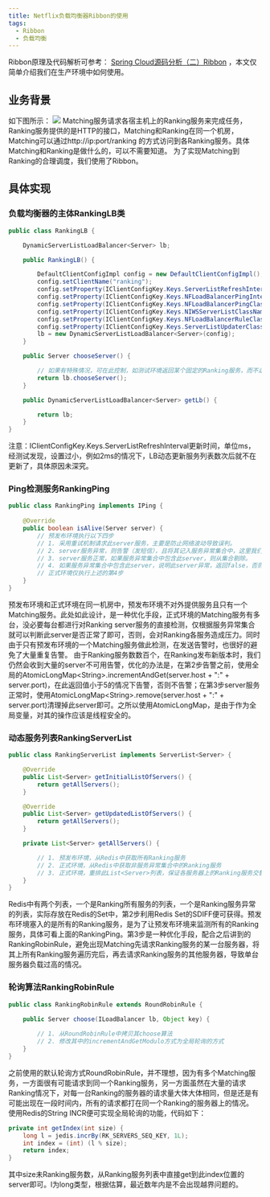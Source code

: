 ```yaml
---
title: Netflix负载均衡器Ribbon的使用
tags:
  - Ribbon
  - 负载均衡
---
```


Ribbon原理及代码解析可参考： [Spring Cloud源码分析（二）Ribbon](http://blog.didispace.com/springcloud-sourcecode-ribbon/) ，本文仅简单介绍我们在生产环境中如何使用。

## 业务背景
如下图所示：
![](/img/matching_ranking.png)
Matching服务请求各宿主机上的Ranking服务来完成任务，Ranking服务提供的是HTTP的接口，Matching和Ranking在同一个机房，Matching可以通过http://ip:port/ranking 的方式访问到各Ranking服务。具体Matching和Ranking是做什么的，可以不需要知道。
为了实现Matching到Ranking的合理调度，我们使用了Ribbon。

## 具体实现
### 负载均衡器的主体RankingLB类
``` java
public class RankingLB {

    DynamicServerListLoadBalancer<Server> lb;

    public RankingLB() {

        DefaultClientConfigImpl config = new DefaultClientConfigImpl();
        config.setClientName("ranking");
        config.setProperty(IClientConfigKey.Keys.ServerListRefreshInterval, 2 * 60 * 1000); // 2分钟更新一次Ranking服务列表
        config.setProperty(IClientConfigKey.Keys.NFLoadBalancerPingInterval, 15); // 注意单位s，用于ping检测各Ranking服务是否可用
        config.setProperty(IClientConfigKey.Keys.NFLoadBalancerPingClassName, RankingPing.class.getName()); // 实现我们自己的Ping检测服务
        config.setProperty(IClientConfigKey.Keys.NIWSServerListClassName, RankingServerList.class.getName()); // 实现我们自己的Ranking服务列表
        config.setProperty(IClientConfigKey.Keys.NFLoadBalancerRuleClassName,RankingRobinRule.class.getName()); // 实现我们自己的负载均衡算法
        config.setProperty(IClientConfigKey.Keys.ServerListUpdaterClassName, PollingServerListUpdater.class.getName());
        lb = new DynamicServerListLoadBalancer<Server>(config);
    }

    public Server chooseServer() {

        // 如果有特殊情况，可在此控制，如测试环境返回某个固定的Ranking服务，而不走LB挑选。
        return lb.chooseServer();
    }

    public DynamicServerListLoadBalancer<Server> getLb() {

        return lb;
    }
}
```
注意：IClientConfigKey.Keys.ServerListRefreshInterval更新时间，单位ms，经测试发现，设置过小，例如2ms的情况下，LB动态更新服务列表数次后就不在更新了，具体原因未深究。

### Ping检测服务RankingPing
``` java
public class RankingPing implements IPing {
	
	@Override
	public boolean isAlive(Server server) {
        // 预发布环境执行以下四步
        // 1. 采用重试机制请求此server服务，主要是防止网络波动导致误判。
        // 2. server服务异常，则告警（发短信），且将其记入服务异常集合中，这里我们使用了Redis作为此集合。
        // 3. server服务正常，如果服务异常集合中包含此server，则从集合剔除。
        // 4. 如果服务异常集合中包含此server，说明此server异常，返回false，否则，返回true
        // 正式环境仅执行上述的第4步
	}
}
```
预发布环境和正式环境在同一机房中，预发布环境不对外提供服务且只有一个Matching服务。此处如此设计，是一种优化手段，正式环境的Matching服务有多台，没必要每台都进行对Ranking server服务的直接检测，仅根据服务异常集合就可以判断此server是否正常了即可，否则，会对Ranking各服务造成压力。同时由于只有预发布环境的一个Matching服务做此检测，在发送告警时，也很好的避免了大量重复告警。
由于Ranking服务数数百个，在Ranking发布新版本时，我们仍然会收到大量的server不可用告警，优化的办法是，在第2步告警之前，使用全局的AtomicLongMap&lt;String&gt;.incrementAndGet(server.host + ":" + server.port)，在此返回值小于5的情况下告警，否则不告警；在第3步server服务正常时，使用AtomicLongMap&lt;String&gt;.remove(server.host + ":" + server.port)清理掉此server即可。之所以使用AtomicLongMap，是由于作为全局变量，对其的操作应该是线程安全的。

### 动态服务列表RankingServerList
``` java
public class RankingServerList implements ServerList<Server> {

	@Override
	public List<Server> getInitialListOfServers() {
		return getAllServers();
	}

	@Override
	public List<Server> getUpdatedListOfServers() {
		return getAllServers();
	}

	private List<Server> getAllServers() {

        // 1. 预发布环境，从Redis中获取所有Ranking服务
        // 2. 正式环境，从Redis中获取非服务异常集合中的Ranking服务
        // 3. 正式环境，重排此List<Server>列表，保证各服务器上的Ranking服务交替出现
	}
}
```
Redis中有两个列表，一个是Ranking所有服务的列表，一个是Ranking服务异常的列表，实际存放在Redis的Set中，第2步利用Redis Set的SDIFF便可获得。预发布环境塞入的是所有的Ranking服务，是为了让预发布环境来监测所有的Ranking服务，具体可看上面的RankingPing。第3步是一种优化手段，配合之后讲到的RankingRobinRule，避免出现Matching先请求Ranking服务的某一台服务器，将其上所有Ranking服务遍历完后，再去请求Ranking服务的其他服务器，导致单台服务器负载过高的情况。

### 轮询算法RankingRobinRule
``` java
public class RankingRobinRule extends RoundRobinRule {
    
	public Server choose(ILoadBalancer lb, Object key) {

		// 1. 从RoundRobinRule中拷贝其choose算法
        // 2. 修改其中的incrementAndGetModulo方式为全局轮询的方式
	}
}
```
之前使用的默认轮询方式RoundRobinRule，并不理想，因为有多个Matching服务，一方面很有可能请求到同一个Ranking服务，另一方面虽然在大量的请求Ranking情况下，对每一台Ranking的服务器的请求量大体大体相同，但是还是有可能出现在一段时间内，所有的请求都打在同一个Ranking的服务器上的情况。
使用Redis的String INCR便可实现全局轮询的功能，代码如下：
``` java
private int getIndex(int size) {
	long l = jedis.incrBy(RK_SERVERS_SEQ_KEY, 1L);
	int index = (int) (l % size);
	return index;
}
```
其中size未Ranking服务数，从Ranking服务列表中直接get到此index位置的server即可。l为long类型，根据估算，最近数年内是不会出现越界问题的。

